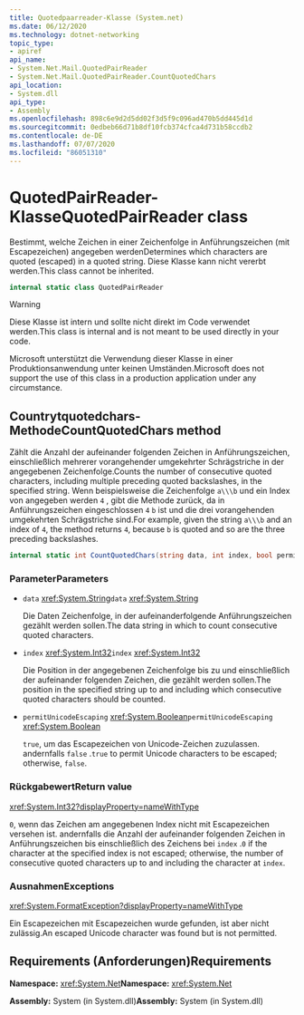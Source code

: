 ```yaml
---
title: Quotedpaarreader-Klasse (System.net)
ms.date: 06/12/2020
ms.technology: dotnet-networking
topic_type:
- apiref
api_name:
- System.Net.Mail.QuotedPairReader
- System.Net.Mail.QuotedPairReader.CountQuotedChars
api_location:
- System.dll
api_type:
- Assembly
ms.openlocfilehash: 898c6e9d2d5dd02f3d5f9c096ad470b5dd445d1d
ms.sourcegitcommit: 0edbeb66d71b8df10fcb374cfca4d731b58ccdb2
ms.contentlocale: de-DE
ms.lasthandoff: 07/07/2020
ms.locfileid: "86051310"
---
```

# <a name="quotedpairreader-class"></a><span data-ttu-id="67439-102">QuotedPairReader-Klasse</span><span class="sxs-lookup"><span data-stu-id="67439-102">QuotedPairReader class</span></span>

<span data-ttu-id="67439-103">Bestimmt, welche Zeichen in einer Zeichenfolge in Anführungszeichen (mit Escapezeichen) angegeben werden</span><span class="sxs-lookup"><span data-stu-id="67439-103">Determines which characters are quoted (escaped) in a quoted string.</span></span> <span data-ttu-id="67439-104">Diese Klasse kann nicht vererbt werden.</span><span class="sxs-lookup"><span data-stu-id="67439-104">This class cannot be inherited.</span></span>

```csharp
internal static class QuotedPairReader
```

> [!WARNING]
> <span data-ttu-id="67439-105">Diese Klasse ist intern und sollte nicht direkt im Code verwendet werden.</span><span class="sxs-lookup"><span data-stu-id="67439-105">This class is internal and is not meant to be used directly in your code.</span></span>
>
> <span data-ttu-id="67439-106">Microsoft unterstützt die Verwendung dieser Klasse in einer Produktionsanwendung unter keinen Umständen.</span><span class="sxs-lookup"><span data-stu-id="67439-106">Microsoft does not support the use of this class in a production application under any circumstance.</span></span>

## <a name="countquotedchars-method"></a><span data-ttu-id="67439-107">Countrytquotedchars-Methode</span><span class="sxs-lookup"><span data-stu-id="67439-107">CountQuotedChars method</span></span>

<span data-ttu-id="67439-108">Zählt die Anzahl der aufeinander folgenden Zeichen in Anführungszeichen, einschließlich mehrerer vorangehender umgekehrter Schrägstriche in der angegebenen Zeichenfolge.</span><span class="sxs-lookup"><span data-stu-id="67439-108">Counts the number of consecutive quoted characters, including multiple preceding quoted backslashes, in the specified string.</span></span> <span data-ttu-id="67439-109">Wenn beispielsweise die Zeichenfolge `a\\\b` und ein Index von angegeben werden `4` , gibt die Methode zurück, da in Anführungszeichen eingeschlossen `4` `b` ist und die drei vorangehenden umgekehrten Schrägstriche sind.</span><span class="sxs-lookup"><span data-stu-id="67439-109">For example, given the string `a\\\b` and an index of `4`, the method returns `4`, because `b` is quoted and so are the three preceding backslashes.</span></span>

```csharp
internal static int CountQuotedChars(string data, int index, bool permitUnicodeEscaping)
```

### <a name="parameters"></a><span data-ttu-id="67439-110">Parameter</span><span class="sxs-lookup"><span data-stu-id="67439-110">Parameters</span></span>

- <span data-ttu-id="67439-111">`data` <xref:System.String></span><span class="sxs-lookup"><span data-stu-id="67439-111">`data` <xref:System.String></span></span>

  <span data-ttu-id="67439-112">Die Daten Zeichenfolge, in der aufeinanderfolgende Anführungszeichen gezählt werden sollen.</span><span class="sxs-lookup"><span data-stu-id="67439-112">The data string in which to count consecutive quoted characters.</span></span>

- <span data-ttu-id="67439-113">`index` <xref:System.Int32></span><span class="sxs-lookup"><span data-stu-id="67439-113">`index` <xref:System.Int32></span></span>

  <span data-ttu-id="67439-114">Die Position in der angegebenen Zeichenfolge bis zu und einschließlich der aufeinander folgenden Zeichen, die gezählt werden sollen.</span><span class="sxs-lookup"><span data-stu-id="67439-114">The position in the specified string up to and including which consecutive quoted characters should be counted.</span></span>

- <span data-ttu-id="67439-115">`permitUnicodeEscaping` <xref:System.Boolean></span><span class="sxs-lookup"><span data-stu-id="67439-115">`permitUnicodeEscaping` <xref:System.Boolean></span></span>

  <span data-ttu-id="67439-116">`true`, um das Escapezeichen von Unicode-Zeichen zuzulassen. andernfalls `false` .</span><span class="sxs-lookup"><span data-stu-id="67439-116">`true` to permit Unicode characters to be escaped; otherwise, `false`.</span></span>

### <a name="return-value"></a><span data-ttu-id="67439-117">Rückgabewert</span><span class="sxs-lookup"><span data-stu-id="67439-117">Return value</span></span>

<xref:System.Int32?displayProperty=nameWithType>

<span data-ttu-id="67439-118">`0`, wenn das Zeichen am angegebenen Index nicht mit Escapezeichen versehen ist. andernfalls die Anzahl der aufeinander folgenden Zeichen in Anführungszeichen bis einschließlich des Zeichens bei `index` .</span><span class="sxs-lookup"><span data-stu-id="67439-118">`0` if the character at the specified index is not escaped; otherwise, the number of consecutive quoted characters up to and including the character at `index`.</span></span>

### <a name="exceptions"></a><span data-ttu-id="67439-119">Ausnahmen</span><span class="sxs-lookup"><span data-stu-id="67439-119">Exceptions</span></span>

<xref:System.FormatException?displayProperty=nameWithType>

<span data-ttu-id="67439-120">Ein Escapezeichen mit Escapezeichen wurde gefunden, ist aber nicht zulässig.</span><span class="sxs-lookup"><span data-stu-id="67439-120">An escaped Unicode character was found but is not permitted.</span></span>

## <a name="requirements"></a><span data-ttu-id="67439-121">Requirements (Anforderungen)</span><span class="sxs-lookup"><span data-stu-id="67439-121">Requirements</span></span>

<span data-ttu-id="67439-122">**Namespace:** <xref:System.Net></span><span class="sxs-lookup"><span data-stu-id="67439-122">**Namespace:** <xref:System.Net></span></span>

<span data-ttu-id="67439-123">**Assembly:** System (in System.dll)</span><span class="sxs-lookup"><span data-stu-id="67439-123">**Assembly:** System (in System.dll)</span></span>
